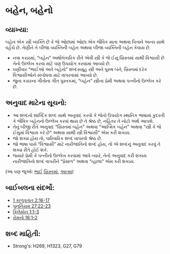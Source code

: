 # બહેન, બહેનો 

## વ્યાખ્યા: 

બહેન એક સ્ત્રી વ્યક્તિ છે કે જે ઓછામાં ઓછા એક જૈવિક માતા અથવા પિતાને અન્ય સાથે વહેંચે છે.
તેણીને તે બીજા વ્યક્તિની બહેન અથવા બીજા વ્યક્તિની બહેન કેવાય છે.

* નવા કરારમાં, “બહેન” અર્થાલંકારિક રીતે એવી સ્ત્રી કે જે ઈસુ ખ્રિસ્તમાં સાથી વિશ્વાસી છે તેનો ઉલ્લેખ કરવા માટે પણ ઉપયોગ કરવામાં આવ્યો છે.
* ઘણીવાર “ભાઈઓ અને બહેનો” શબ્દસમૂહ સ્ત્રી અને પુરુષ બંને, ખ્રિસ્તમાં દરેક વિશ્વાસીઓને સંબોધવા માટે વાપરવામાં આવ્યો છે.
* જુના કરારના ગીતોના ગીત પુસ્તકમાં, “બહેન” સ્ત્રીના પ્રેમી અથવા પત્નીનો ઉલ્લેખ કરે છે.

## અનુવાદ માટેના સૂચનો: 

* આ શબ્દનો શાબ્દિક શબ્દ સાથે અનુવાદ કરવો કે જેનો ઉપયોગ સ્થાનિક ભાષામાં કુદરતી કે જૈવિક બહેનનો ઉલ્લેખ કરવાં થાય છે તે શ્રેષ્ઠ છે, નહિતર તે ખોટો અર્થ આપશે.
* તેનું બીજી રીતે અનુવાદ “ખ્રિસ્તમાં બહેન” અથવા “આત્મિક બહેન” અથવા “સ્ત્રી કે જે ઈસુમાં વિશ્વાસ કરે છે” અથવા સાથી સ્ત્રી વિશ્વાસી” એમ કરી શકાય.
* જો શક્ય હોય તો, પારિવારિક શબ્દ વાપરવો શ્રેષ્ઠ છે.
* જો ભાષા પાસે “વિશ્વાસી” માટે નારીજાતિનો શબ્દ હોય, તો એ શબ્દનું અનુવાદ કરવું તે શક્ય રીતે હોઈ શકે.
* જ્યારે પ્રેમી કે પત્નીનો ઉલ્લેખ કરવામાં આવે ત્યારે, તેનો અનુવાદ કરી શકાય નારીજાતિનો શબ્દ વાપરીને “પ્રેમાળ” અથવા “વ્હાલા” એમ કરી શકાય.

(આ પણ જુઓ: [ભાઈ](../kt/brother.md) [ખ્રિસ્તમાં](../kt/inchrist.md), [આત્મા](../kt/spirit.md))

## બાઈબલના સંદર્ભો: 

* [1 કાળુવૃતાંત 2:16-17](rc://gu/tn/help/1ch/02/16)
* [પુનર્નિયમ 27:22-23](rc://gu/tn/help/deu/27/22)
* [ફિલેમોન 1:1-3](rc://gu/tn/help/phm/01/01)
* [રોમનો 16:1-2](rc://gu/tn/help/rom/16/01)

## શબ્દ માહિતી: 

* Strong's: H269, H1323, G27, G79
